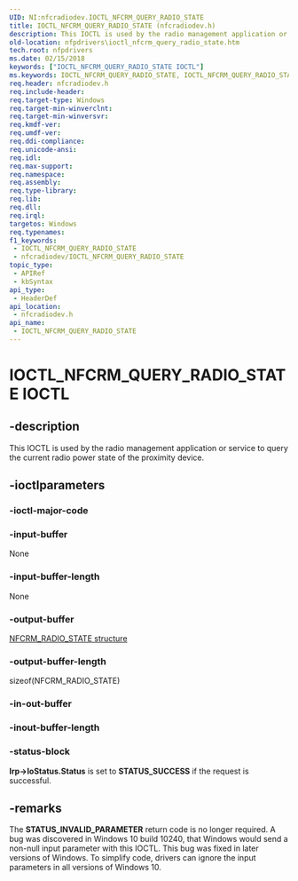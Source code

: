```yaml
---
UID: NI:nfcradiodev.IOCTL_NFCRM_QUERY_RADIO_STATE
title: IOCTL_NFCRM_QUERY_RADIO_STATE (nfcradiodev.h)
description: This IOCTL is used by the radio management application or service to query the current radio power state of the proximity device.
old-location: nfpdrivers\ioctl_nfcrm_query_radio_state.htm
tech.root: nfpdrivers
ms.date: 02/15/2018
keywords: ["IOCTL_NFCRM_QUERY_RADIO_STATE IOCTL"]
ms.keywords: IOCTL_NFCRM_QUERY_RADIO_STATE, IOCTL_NFCRM_QUERY_RADIO_STATE control, IOCTL_NFCRM_QUERY_RADIO_STATE control code [Near-Field Proximity Drivers], nfcradiodev/IOCTL_NFCRM_QUERY_RADIO_STATE, nfpdrivers.ioctl_nfcrm_query_radio_state
req.header: nfcradiodev.h
req.include-header: 
req.target-type: Windows
req.target-min-winverclnt: 
req.target-min-winversvr: 
req.kmdf-ver: 
req.umdf-ver: 
req.ddi-compliance: 
req.unicode-ansi: 
req.idl: 
req.max-support: 
req.namespace: 
req.assembly: 
req.type-library: 
req.lib: 
req.dll: 
req.irql: 
targetos: Windows
req.typenames: 
f1_keywords:
 - IOCTL_NFCRM_QUERY_RADIO_STATE
 - nfcradiodev/IOCTL_NFCRM_QUERY_RADIO_STATE
topic_type:
 - APIRef
 - kbSyntax
api_type:
 - HeaderDef
api_location:
 - nfcradiodev.h
api_name:
 - IOCTL_NFCRM_QUERY_RADIO_STATE
---
```


# IOCTL_NFCRM_QUERY_RADIO_STATE IOCTL


## -description

This IOCTL is used by the radio management application or service to query the current radio power state of the proximity device.

## -ioctlparameters

### -ioctl-major-code

### -input-buffer

None

### -input-buffer-length

None

### -output-buffer

<a href="/windows-hardware/drivers/ddi/nfcradiodev/ns-nfcradiodev-_nfcrm_radio_state"> NFCRM_RADIO_STATE structure</a>

### -output-buffer-length

sizeof(NFCRM_RADIO_STATE)

### -in-out-buffer

### -inout-buffer-length

### -status-block

<b>Irp->IoStatus.Status</b> is set to <b>STATUS_SUCCESS</b> if the request is successful.

## -remarks

The <b>STATUS_INVALID_PARAMETER</b> return code is no longer required. A bug was discovered in Windows 10 build 10240, that Windows would send a non-null input parameter with this IOCTL. This bug was fixed in later versions of Windows. To simplify code, drivers can ignore the input parameters in all versions of Windows 10.

